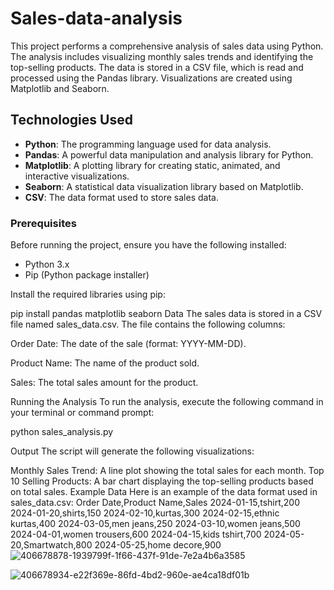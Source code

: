 # Sales-data-analysis
This project performs a comprehensive analysis of sales data using Python. The analysis includes visualizing monthly sales trends and identifying the top-selling products. The data is stored in a CSV file, which is read and processed using the Pandas library. Visualizations are created using Matplotlib and Seaborn.

## Technologies Used

- **Python**: The programming language used for data analysis.
- **Pandas**: A powerful data manipulation and analysis library for Python.
- **Matplotlib**: A plotting library for creating static, animated, and interactive visualizations.
- **Seaborn**: A statistical data visualization library based on Matplotlib.
- **CSV**: The data format used to store sales data.
### Prerequisites

Before running the project, ensure you have the following installed:

- Python 3.x
- Pip (Python package installer)

Install the required libraries using pip:

pip install pandas matplotlib seaborn
Data
The sales data is stored in a CSV file named sales_data.csv. The file contains the following columns:

Order Date: The date of the sale (format: YYYY-MM-DD).

Product Name: The name of the product sold.

Sales: The total sales amount for the product.

Running the Analysis
To run the analysis, execute the following command in your terminal or command prompt:

python sales_analysis.py

Output
The script will generate the following visualizations:

Monthly Sales Trend: A line plot showing the total sales for each month.
Top 10 Selling Products: A bar chart displaying the top-selling products based on total sales.
Example Data
Here is an example of the data format used in sales_data.csv:
Order Date,Product Name,Sales
2024-01-15,tshirt,200
2024-01-20,shirts,150
2024-02-10,kurtas,300
2024-02-15,ethnic kurtas,400
2024-03-05,men jeans,250
2024-03-10,women jeans,500
2024-04-01,women trousers,600
2024-04-15,kids tshirt,700
2024-05-20,Smartwatch,800
2024-05-25,home decore,900
![406678878-1939799f-1f66-437f-91de-7e2a4b6a3585](https://github.com/user-attachments/assets/033cf2f7-22e1-49ca-8814-daef13f2a8b6)

![406678934-e22f369e-86fd-4bd2-960e-ae4ca18df01b](https://github.com/user-attachments/assets/530e73ae-ab4e-4d50-81cc-c041800c9fcb)





